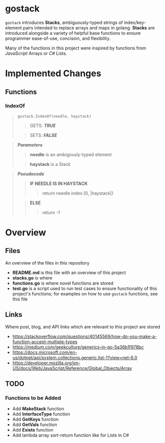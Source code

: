 # gostack
 `gostack` introduces **Stacks**, ambiguously-typed strings of index/key-element pairs intended to replace arrays and maps in golang.  **Stacks** are introduced alongside a variety of helpful base functions to ensure programmer ease-of-use, concision, and flexibility.

 Many of the functions in this project were inspired by functions from *JavaScript* Arrays or *C#* Lists.

<h1>Implemented Changes</h1>

<h2>Functions</h2>

<h3>IndexOf</h3>

> `gostack.IndexOf(needle, haystack)`
>> GETS: ***TRUE***
>
>> SETS: ***FALSE***

> ***Parameters***
>> **needle** is an ambigously-typed element
>
>> **haystack** is a Stack

> ***Pseudocode***
>> **IF NEEDLE IS IN HAYSTACK**
>>> return needle index [0, |haystack|)
>
>> **ELSE**
>>> return -1

<h1>Overview</h1>

 <h2>Files</h2>

 An overview of the files in this repository

 * **README.md** is this file with an overview of this project
 * **stacks.go** is where 
 * **functions.go** is where novel functions are stored
 * **test.go** is a script used to run test cases to ensure functionality of this project's functions; for examples on how to use `gostack` functions, see this file

 <h2>Links</h2>

 Where post, blog, and API links which are relevant to this project are stored

 * https://stackoverflow.com/questions/40145569/how-do-you-make-a-function-accept-multiple-types
 * https://medium.com/geekculture/generics-in-go-5a36b1f978bc
 * https://docs.microsoft.com/en-us/dotnet/api/system.collections.generic.list-1?view=net-6.0
 * https://developer.mozilla.org/en-US/docs/Web/JavaScript/Reference/Global_Objects/Array

<h2>TODO</h2>

<h3>Functions to be Added</h3>

* Add **MakeStack** function
* Add **InterfaceType** function
* Add **GetKeys** function
* Add **GetVals** function
* Add **Exists** function
* Add lambda array sort-return function like for Lists in C#
